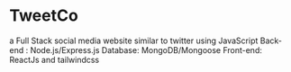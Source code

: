 # TweetCo
a Full Stack social media website similar to twitter using JavaScript Back-end : Node.js/Express.js Database: MongoDB/Mongoose Front-end: ReactJs and tailwindcss

